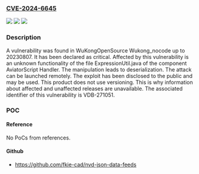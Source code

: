### [CVE-2024-6645](https://cve.mitre.org/cgi-bin/cvename.cgi?name=CVE-2024-6645)
![](https://img.shields.io/static/v1?label=Product&message=Wukong_nocode&color=blue)
![](https://img.shields.io/static/v1?label=Version&message=%3D%2020230807%20&color=brighgreen)
![](https://img.shields.io/static/v1?label=Vulnerability&message=CWE-502%20Deserialization&color=brighgreen)

### Description

A vulnerability was found in WuKongOpenSource Wukong_nocode up to 20230807. It has been declared as critical. Affected by this vulnerability is an unknown functionality of the file ExpressionUtil.java of the component AviatorScript Handler. The manipulation leads to deserialization. The attack can be launched remotely. The exploit has been disclosed to the public and may be used. This product does not use versioning. This is why information about affected and unaffected releases are unavailable. The associated identifier of this vulnerability is VDB-271051.

### POC

#### Reference
No PoCs from references.

#### Github
- https://github.com/fkie-cad/nvd-json-data-feeds

